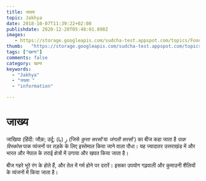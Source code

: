 ```yaml
---
title: जख्या 
topic: Jakhya
date: 2018-10-07T11:39:22+02:00
publishdate: 2020-12-20T05:48:01.898Z
images: 
   - https://storage.googleapis.com/sudcha-test.appspot.com/topics/Food/jakhya/1.jpeg
thumb:   "https://storage.googleapis.com/sudcha-test.appspot.com/topics/Food/jakhya/thumb.jpeg"
tags: ["खाना"]
comments: false
category: खाना
keywords: 
  - "Jakhya"
  - "जख्या "
  - "information"

---
```

<h1> जाख्य </h1> <p> जाखिया (हिंदी: जौक़; उर्दू: ز (یا) (जिसे <i> कुत्ता सरसों </i> या <i> जंगली सरसों </i>) का बीज कहा जाता है <i> पाक विस्कोस </i> पाक व्यंजनों पर तड़के के लिए इस्तेमाल किया जाने वाला पौधा। यह ज्यादातर उत्तराखंड में और भारत और नेपाल के तराई क्षेत्रों में उगाया और खपत किया जाता है। </p> <p> बीज गहरे भूरे रंग के होते हैं, और तेल में गर्म होने पर दरारें। इसका उपयोग गढ़वाली और कुमाउनी शैलियों के व्यंजनों में किया जाता है। </p> 